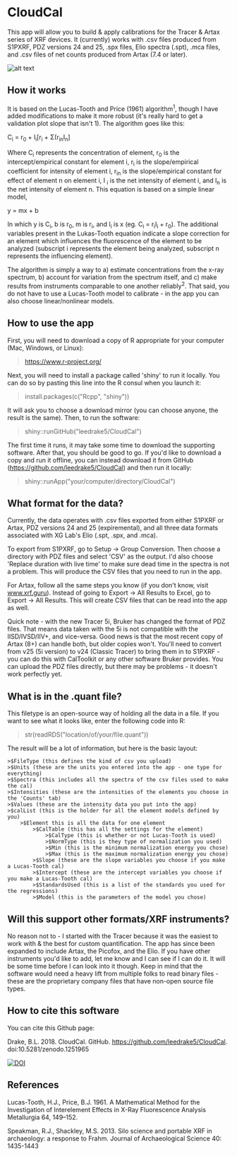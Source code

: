 # CloudCal

This app will allow you to build & apply calibrations for the Tracer & Artax series of XRF devices. It (currently) works with .csv files produced from S1PXRF, PDZ versions 24 and 25, .spx files, Elio spectra (.spt), .mca files, and .csv files of net counts produced from Artax (7.4 or later).

![alt text](https://raw.githubusercontent.com/leedrake5/CloudCal/master/Images/plantexample.png)


## How it works
It is based on the Lucas-Tooth and Price (1961) algorithm<sup>1</sup>, though I have added modifications to make it more robust (it's really hard to get a validation plot slope that isn't 1). The algorithm goes like this:

C<sub>i</sub> = r<sub>0</sub> + I<sub>i</sub>[r<sub>i</sub> + Σ(r<sub>in</sub>I<sub>n</sub>]

Where C<sub>i</sub> represents the concentration of element, r<sub>0</sub> is the intercept/empirical constant for element i, r<sub>i</sub> is the slope/empirical coefficient for intensity of element i, r<sub>in</sub> is the slope/empirical constant for effect of element n on element i, I <sub>i</sub> is the net intensity of element i, and I<sub>n</sub> is the net intensity of element n. This equation is based on a simple linear model, 

y = mx + b

In which y is C<sub>i</sub>, b is r<sub>0</sub>, m is r<sub>i</sub>, and I<sub>i</sub> is x (eg. C<sub>i</sub> = r<sub>i</sub>I<sub>i</sub> + r<sub>0</sub>). The additional variables present in the Lukas-Tooth equation indicate a slope correction for an element which influences the fluorescence of the element to be analyzed (subscript i represents the element being analyzed, subscript n represents the influencing element). 

The algorithm is simply a way to a) estimate concentrations from the x-ray spectrum, b) account for variation from the spectrum itself, and c) make results from instruments comparable to one another reliably<sup>2</sup>. That said, you do not have to use a Lucas-Tooth model to calibrate - in the app you can also choose linear/nonlinear models. 


## How to use the app

First, you will need to download a copy of R appropriate for your computer (Mac, Windows, or Linux): 

>https://www.r-project.org/

Next, you will need to install a package called 'shiny' to run it locally. You can do so by pasting this line into the R consul when you launch it:

>install.packages(c("Rcpp", "shiny"))


It will ask you to choose a download mirror (you can choose anyone, the result is the same). Then, to run the software:

>shiny::runGitHub("leedrake5/CloudCal")

The first time it runs, it may take some time to download the supporting software. After that, you should be good to go. If you'd like to download a copy and run it offline, you can instead download it from GitHub (https://github.com/leedrake5/CloudCal) and then run it locally:

>shiny::runApp("your/computer/directory/CloudCal")

## What format for the data?
Currently, the data operates with .csv files exported from either S1PXRF or Artax, PDZ versions 24 and 25 (expiremental), and all three data formats associated with XG Lab's Elio (.spt, .spx, and .mca).

To export from S1PXRF, go to Setup -> Group Conversion. Then choose a directory with PDZ files and select 'CSV' as the output. I'd also choose 'Replace duration with live time' to make sure dead time in the spectra is not a problem. This will produce the CSV files that you need to run in the app.

For Artax, follow all the same steps you know (if you don't know, visit www.xrf.guru). Instead of going to Export -> All Results to Excel, go to Export -> All Results. This will create CSV files that can be read into the app as well. 

Quick note - with the new Tracer 5i, Bruker has changed the format of PDZ files. That means data taken with the 5i is not compatible with the IISD/IVSD/IIV+, and vice-versa. Good news is that the most recent copy of Artax (8+) can handle both, but older copies won't. You'll need to convert from v25 (5i version) to v24 (Classic Tracer) to bring them in to S1PXRF - you can do this with CalToolkit or any other software Bruker provides. You can upload the PDZ files directly, but there may be problems - it doesn't work perfectly yet.

## What is in the .quant file?

This filetype is an open-source way of holding all the data in a file. If you want to see what it looks like, enter the following code into R:

>str(readRDS("location/of/your/file.quant"))

The result will be a lot of information, but here is the basic layout:

	>$FileType (this defines the kind of csv you upload)
	>$Units (these are the units you entered into the app - one type for everything) 
	>$Spectra (this includes all the spectra of the csv files used to make the cal)
	>$Intensities (these are the intensities of the elements you choose in the 'Counts' tab)
	>$Values (these are the intensity data you put into the app)
	>$calList (this is the holder for all the element models defined by you) 
		>$Element this is all the data for one element
			>$CalTable (this has all the settings for the element)
				>$CalType (this is whether or not Lucas-Tooth is used)
				>$NormType (this is they type of normalization you used)
				>$Min (this is the minimum normalization energy you chose)
				>$Max (this is the maximum normalization energy you chose)
			>$Slope (these are the slope variables you choose if you make a Lucas-Tooth cal)
			>$Intercept (these are the intercept variables you choose if you make a Lucas-Tooth cal)
			>$StandardsUsed (this is a list of the standards you used for the regressions) 
			>$Model (this is the parameters of the model you chose) 

## Will this support other formats/XRF instruments?

No reason not to - I started with the Tracer because it was the easiest to work with & the best for custom quantification. The app has since been expanded to include Artax, the Picofox, and the Elio. If you have other instruments you'd like to add, let me know and I can see if I can do it. It will be some time before I can look into it though. Keep in mind that the software would need a heavy lift from multiple folks to read binary files - these are the proprietary company files that have non-open source file types.

## How to cite this software
You can cite this Github page: 

Drake, B.L. 2018. CloudCal. GitHub. https://github.com/leedrake5/CloudCal. doi:10.5281/zenodo.1251965

[![DOI](https://zenodo.org/badge/78561304.svg)](https://zenodo.org/badge/latestdoi/78561304)

## References
Lucas-Tooth, H.J., Price, B.J. 1961. A Mathematical Method for the Investigation of Interelement Effects in X-Ray Fluorescence Analysis Metallurgia 64, 149–152.


Speakman, R.J., Shackley, M.S. 2013. Silo science and portable XRF in archaeology: a response to Frahm. Journal of Archaeological Science 40: 1435-1443



